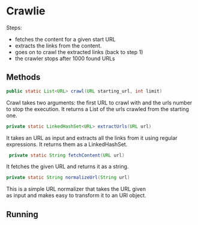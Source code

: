 # Crawlie

Steps:

* fetches the content for a given start URL
* extracts the links from the content.
* goes on to crawl the extracted links (back to step 1)
* the crawler stops after 1000 found URLs

## Methods

```Java
public static List<URL> crawl(URL starting_url, int limit)
```
Crawl takes two arguments: the first URL to crawl with
and the urls number to stop the execution.
It returns a List<URL> of the urls crawled from the 
starting one.

```Java
private static LinkedHashSet<URL> extractUrls(URL url)
```
It takes an URL as input and extracts all the links from 
it using regular expressions.
It returns them as a LinkedHashSet<URL>.

```Java
 private static String fetchContent(URL url)
```
It fetches the given URL and returns it as a string.

```Java
private static String normalizeUrl(String url)
```
This is a simple URL normalizer that takes the URL given  
as input and makes easy to transform it to an URl object.

## Running
